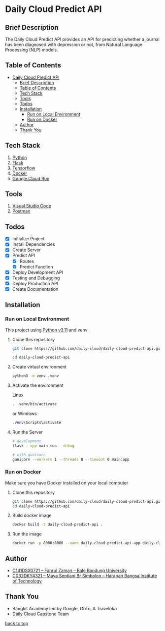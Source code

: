 # Daily Cloud Predict API

## Brief Description

The Daily Cloud Predict API provides an API for predicting whether a journal has been diagnosed with depression or not, from Natural Language Processing (NLP) models.

## Table of Contents

- [Daily Cloud Predict API](#daily-cloud-predict-api)
  - [Brief Description](#brief-description)
  - [Table of Contents](#table-of-contents)
  - [Tech Stack](#tech-stack)
  - [Tools](#tools)
  - [Todos](#todos)
  - [Installation](#installation)
    - [Run on Local Environment](#run-on-local-environment)
    - [Run on Docker](#run-on-docker)
  - [Author](#author)
  - [Thank You](#thank-you)


## Tech Stack

1. [Python](https://www.python.org/)
2. [Flask](https://flask.palletsprojects.com/en/2.3.x/)
3. [Tensorflow](https://www.tensorflow.org/)
4. [Docker](https://www.docker.com/)
5. [Google Cloud Run](https://cloud.google.com/run)

## Tools

1. [Visual Studio Code](https://code.visualstudio.com/)
2. [Postman](https://www.postman.com/)

## Todos

- [x] Initialize Project
- [x] Install Dependencies
- [x] Create Server
- [x] Predict API
  - [x] Routes
  - [x] Predict Function
- [x] Deploy Development API
- [x] Testing and Debugging
- [x] Deploy Production API
- [x] Create Documentation

## Installation

### Run on Local Environment

This project using [Python v3.11](https://www.python.org/) and venv

1. Clone this repository

   ```bash
   git clone https://github.com/daily-cloud/daily-cloud-predict-api.git

   cd daily-cloud-predict-api
   ```

2. Create virtual environment

   ```bash
   python3 -m venv .venv
   ```

3. Activate the environment

    Linux

   ```bash
   . .venv/bin/activate
   ```
   
   or Windows
   ```powershell
   .venv\Scripts\activate
   ```

4. Run the Server
    ```bash
    # development
    flask --app main run --debug

    # with gunicorn 
    gunicorn --workers 1 --threads 8 --timeout 0 main:app
    ```

### Run on Docker

Make sure you have Docker installed on your local computer

1. Clone this repository

   ```bash
   git clone https://github.com/daily-cloud/daily-cloud-predict-api.git
   cd daily-cloud-predict-api
   ```

2. Build docker image

   ```bash
   docker build -t daily-cloud-predict-api .
   ```

3. Run the image
   ```bash
   docker run -p 8080:8080 --name daily-cloud-predict-api-app daily-cloud-predict-api
   ```

## Author

- [C141DSX0721 – Fahrul Zaman – Bale Bandung University](https://www.linkedin.com/in/fhrlzmn/)
- [C032DKY4321 – Maya Septiani Br Simbolon – Harapan Bangsa Institute of Technology](https://www.linkedin.com/in/mayaseptianibrsimbolon/)

## Thank You

- Bangkit Academy led by Google, GoTo, & Traveloka
- Daily Cloud Capstone Team

[back to top](#daily-cloud-predict-api)
